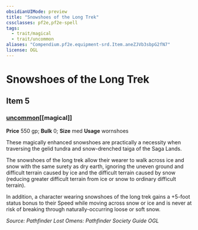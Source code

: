 ```yaml
---
obsidianUIMode: preview
title: "Snowshoes of the Long Trek"
cssclasses: pf2e,pf2e-spell
tags:
  - trait/magical
  - trait/uncommon
aliases: "Compendium.pf2e.equipment-srd.Item.aneZJVb3sbpG2fN7"
license: OGL
---
```

# Snowshoes of the Long Trek
## Item 5
### [uncommon](uncommon "Uncommon Rarity Trait")[[magical]]


**Price** 550 gp; 
**Bulk** 0; **Size** med
**Usage** wornshoes

These magically enhanced snowshoes are practically a necessity when traversing the gelid tundra and snow-drenched taiga of the Saga Lands.

The snowshoes of the long trek allow their wearer to walk across ice and snow with the same surety as dry earth, ignoring the uneven ground and difficult terrain caused by ice and the difficult terrain caused by snow (reducing greater difficult terrain from ice or snow to ordinary difficult terrain).

In addition, a character wearing snowshoes of the long trek gains a +5-foot status bonus to their Speed while moving across snow or ice and is never at risk of breaking through naturally-occurring loose or soft snow.

*Source: Pathfinder Lost Omens: Pathfinder Society Guide*
*OGL*